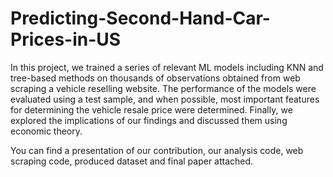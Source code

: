 # Predicting-Second-Hand-Car-Prices-in-US

In this project, we trained a series of relevant ML models including KNN and tree-based methods on thousands of observations obtained from web scraping a vehicle reselling website. The performance of the models were evaluated using a test sample, and when possible, most important features for determining the vehicle resale price were determined. Finally, we explored the implications of our findings and discussed them using economic theory.

You can find a presentation of our contribution, our analysis code, web scraping code, produced dataset and final paper attached.

